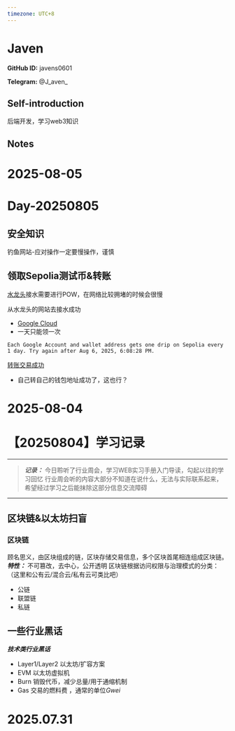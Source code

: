 ```yaml
---
timezone: UTC+8
---
```


# Javen

**GitHub ID:** javens0601

**Telegram:** @J_aven_

## Self-introduction

后端开发，学习web3知识

## Notes

<!-- Content_START -->
# 2025-08-05

# Day-20250805

## 安全知识

钓鱼网站-应对操作一定要慢操作，谨慎

## 领取**Sepolia测试币**&转账

[水龙头](https://www.notion.so/Day-20250805-246a40f65dbf8030bf2dfbaeb2fbf13a?pvs=21)接水需要进行POW，在网络比较拥堵的时候会很慢

从水龙头的网站去接水成功

- [Google Cloud](https://cloud.google.com/application/web3/faucet/ethereum/sepolia)
- 一天只能领一次

```
Each Google Account and wallet address gets one drip on Sepolia every 1 day. Try again after Aug 6, 2025, 6:08:28 PM.
```

[转账交易成功](https://sepolia.etherscan.io/tx/0xe7e14d2fff938b5c4d7a46d7b2b2c33f31c7c0551b99da85a6baf7cc6ab735d4)

- 自己转自己的钱包地址成功了，这也行？

# 2025-08-04

# 【20250804】学习记录
--- 
> ***记录：*** 今日聆听了行业周会，学习WEB实习手册入门导读，勾起以往的学习回忆
行业周会听的内容大部分不知道在说什么，无法与实际联系起来，希望经过学习之后能抹除这部分信息交流障碍
--- 
## 区块链&以太坊扫盲
### 区块链
顾名思义，由区块组成的链，区块存储交易信息，多个区块首尾相连组成区块链。  
***特性：*** 不可篡改，去中心，公开透明
区块链根据访问权限与治理模式的分类：（这里和公有云/混合云/私有云可类比吧）
- 公链
- 联盟链
- 私链


## 一些行业黑话
 ***技术类行业黑话***
- Layer1/Layer2 以太坊/扩容方案
- EVM 以太坊虚拟机
- Burn 销毁代币，减少总量/用于通缩机制
- Gas 交易的燃料费 ，通常的单位*Gwei*


# 2025.07.31


<!-- Content_END -->

